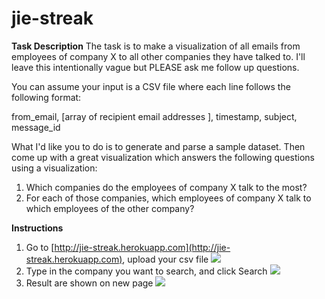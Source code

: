jie-streak
==========

**Task Description**
The task is to make a visualization of all emails from employees of company X to all other companies they have talked to. I'll leave this intentionally vague but PLEASE ask me follow up questions. 

You can assume your input is a CSV file where each line follows the following format:

from_email, [array of recipient email addresses ], timestamp, subject, message_id

What I'd like you to do is to generate and parse a sample dataset. Then come up with a great visualization which answers the following questions using a visualization:

1) Which companies do the employees of company X talk to the most?
2) For each of those companies, which employees of company X talk to which employees of the other company?

**Instructions**
1) Go to [http://jie-streak.herokuapp.com](http://jie-streak.herokuapp.com), upload your csv file
![](http://www.clipular.com/c/4930085586993152.png?k=RyODZKOxqHMJpFDXtVd_3E3NXNQ)
2) Type in the company you want to search, and click Search
![](http://www.clipular.com/c/5778886820364288.png?k=5hJBZBp11g1mE7hnfMI0tkQFESU)
3) Result are shown on new page
![](http://www.clipular.com/c/4930085586993152.png?k=RyODZKOxqHMJpFDXtVd_3E3NXNQ)
